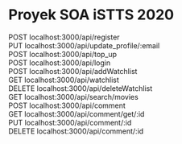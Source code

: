 # Proyek SOA iSTTS 2020


POST    localhost:3000/api/register <br>
PUT     localhost:3000/api/update_profile/:email <br>
POST    localhost:3000/api/top_up <br>
POST    localhost:3000/api/login <br>
POST    localhost:3000/api/addWatchlist <br>
GET     localhost:3000/api/watchlist <br>
DELETE  localhost:3000/api/deleteWatchlist <br>
GET     localhost:3000/api/search/movies <br>
POST    localhost:3000/api/comment <br> 
GET     localhost:3000/api/comment/get/:id <br>
PUT     localhost:3000/api/comment/:id <br>
DELETE  localhost:3000/api/comment/:id <br>
